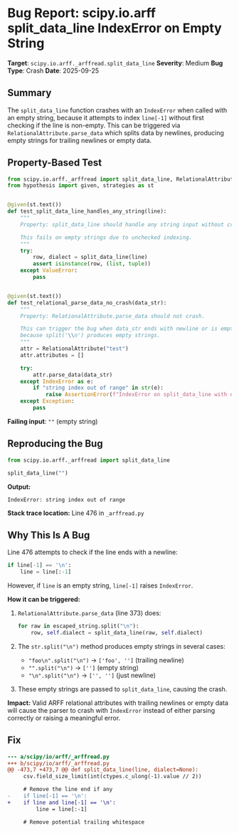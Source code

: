 # Bug Report: scipy.io.arff split_data_line IndexError on Empty String

**Target**: `scipy.io.arff._arffread.split_data_line`
**Severity**: Medium
**Bug Type**: Crash
**Date**: 2025-09-25

## Summary

The `split_data_line` function crashes with an `IndexError` when called with an empty string, because it attempts to index `line[-1]` without first checking if the line is non-empty. This can be triggered via `RelationalAttribute.parse_data` which splits data by newlines, producing empty strings for trailing newlines or empty data.

## Property-Based Test

```python
from scipy.io.arff._arffread import split_data_line, RelationalAttribute
from hypothesis import given, strategies as st


@given(st.text())
def test_split_data_line_handles_any_string(line):
    """
    Property: split_data_line should handle any string input without crashing.

    This fails on empty strings due to unchecked indexing.
    """
    try:
        row, dialect = split_data_line(line)
        assert isinstance(row, (list, tuple))
    except ValueError:
        pass


@given(st.text())
def test_relational_parse_data_no_crash(data_str):
    """
    Property: RelationalAttribute.parse_data should not crash.

    This can trigger the bug when data_str ends with newline or is empty,
    because split('\\n') produces empty strings.
    """
    attr = RelationalAttribute("test")
    attr.attributes = []

    try:
        attr.parse_data(data_str)
    except IndexError as e:
        if "string index out of range" in str(e):
            raise AssertionError(f"IndexError on split_data_line with data: {repr(data_str)}") from e
    except Exception:
        pass
```

**Failing input**: `""` (empty string)

## Reproducing the Bug

```python
from scipy.io.arff._arffread import split_data_line

split_data_line("")
```

**Output:**
```
IndexError: string index out of range
```

**Stack trace location:** Line 476 in `_arffread.py`

## Why This Is A Bug

Line 476 attempts to check if the line ends with a newline:

```python
if line[-1] == '\n':
    line = line[:-1]
```

However, if `line` is an empty string, `line[-1]` raises `IndexError`.

**How it can be triggered:**

1. `RelationalAttribute.parse_data` (line 373) does:
   ```python
   for raw in escaped_string.split("\n"):
       row, self.dialect = split_data_line(raw, self.dialect)
   ```

2. The `str.split("\n")` method produces empty strings in several cases:
   - `"foo\n".split("\n")` → `['foo', '']` (trailing newline)
   - `"".split("\n")` → `['']` (empty string)
   - `"\n".split("\n")` → `['', '']` (just newline)

3. These empty strings are passed to `split_data_line`, causing the crash.

**Impact:** Valid ARFF relational attributes with trailing newlines or empty data will cause the parser to crash with `IndexError` instead of either parsing correctly or raising a meaningful error.

## Fix

```diff
--- a/scipy/io/arff/_arffread.py
+++ b/scipy/io/arff/_arffread.py
@@ -473,7 +473,7 @@ def split_data_line(line, dialect=None):
     csv.field_size_limit(int(ctypes.c_ulong(-1).value // 2))

     # Remove the line end if any
-    if line[-1] == '\n':
+    if line and line[-1] == '\n':
         line = line[:-1]

     # Remove potential trailing whitespace
```